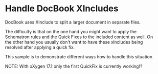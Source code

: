 # Handle DocBook XIncludes

DocBook uses XInclude to split a larger document in separate files. 

The difficulty is that on the one hand you might want to apply the Schematron rules and the Quick Fixes to the included content as well. On the other hand you usually don't want to have these xIncludes being resolved after applying a quick fix.

This sample is to demonstrate different ways how to handle this situation.

NOTE: With oXygen 17.1 only the first QuickFix is currently working!?
  